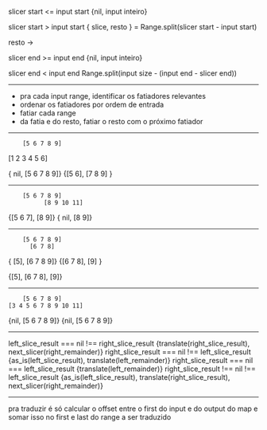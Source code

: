 slicer start <= input start
  {nil, input inteiro}

slicer start > input start
  { slice, resto } = Range.split(slicer start - input start)

resto ->

slicer end >= input end
  {nil, input inteiro}

slicer end < input end
  Range.split(input size - (input end - slicer end))

---

- pra cada input range, identificar os fatiadores relevantes
- ordenar os fatiadores por ordem de entrada
- fatiar cada range
- da fatia e do resto, fatiar o resto com o próximo fatiador

---

        [5 6 7 8 9]
[1 2 3 4 5 6]

{  nil, [5 6 7 8 9]}
{[5 6], [7 8 9]    }

---

        [5 6 7 8 9]
              [8 9 10 11]

{[5 6 7], [8 9]}
{    nil, [8 9]}

---

        [5 6 7 8 9]
          [6 7 8]
        
{    [5], [6 7 8 9]}
{[6 7 8], [9]      }

{[5], [6 7 8], [9]}

---

        [5 6 7 8 9]
    [3 4 5 6 7 8 9 10 11]

{nil, [5 6 7 8 9]}
{nil, [5 6 7 8 9]}

---

left_slice_result === nil !== right_slice_result
  {translate(right_slice_result), next_slicer(right_remainder)}
right_slice_result === nil !== left_slice_result
  {as_is(left_slice_result), translate(left_remainder)}
right_slice_result === nil === left_slice_result
  {translate(left_remainder)}
right_slice_result !== nil !== left_slice_result
  {as_is(left_slice_result), translate(right_slice_result), next_slicer(right_remainder)}

---

pra traduzir é só calcular o offset entre o first do input e do output do map e somar isso no first e last do range a ser traduzido